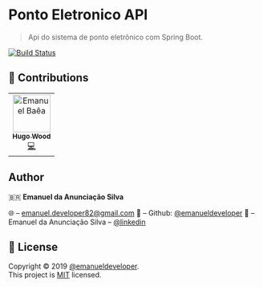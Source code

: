 # Ponto Eletronico API
>Api do sistema de ponto eletrônico com Spring Boot.

[![Build Status][travis-image]][travis-url]

## 🤝 Contributions

<table>
  <tr>  	
  	<td align="center">
  		<a href="https://github.com/hgwood/blog">
  			<img src="https://avatars3.githubusercontent.com/u/31600150?s=460&v=4" width="75px;" alt="Emanuel Baêa"/>
  			<br/>
  			<sub>
  				<b>Hugo Wood</b>
  			</sub>
  		</a>
  		  <br/>
  		<a href="https://github.com/emanueldeveloper82/ponto-eletronico-api/commits?author=emanueldeveloper82" title="Code">
  		   💻
  		</a>
	</td>
  </tr>
</table>
  



## Author

🇧🇷 **Emanuel da Anunciação Silva**

🌐 – emanuel.developer82@gmail.com
🎱 – Github: [@emanueldeveloper](https://github.com/emanueldeveloper82)
👤 – Emanuel da Anunciação Silva – [@linkedin](https://www.linkedin.com/in/emanuel-silva-05743b84/) 


## 📝 License

Copyright © 2019 [@emanueldeveloper](https://github.com/emanueldeveloper82).<br />
This project is [MIT](https://github.com/emanueldeveloper82/ponto-eletronico-api/blob/master/LICENSE) licensed.




<!-- Markdown link & img dfn's -->
[travis-image]: https://img.shields.io/travis/emanueldeveloper82/ponto-eletronico-api/master.svg?style=flat-square
[travis-url]: https://travis-ci.org/emanueldeveloper82/ponto-eletronico-api

